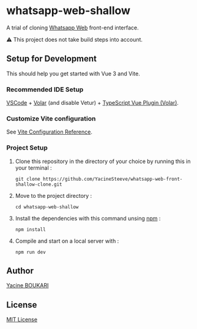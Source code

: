 # whatsapp-web-shallow

A trial of cloning [Whatsapp Web](https://web.whatsapp.com/) front-end interface.

&#9888;&#65039; This project does not take build steps into account. 


## Setup for Development

This should help you get started with Vue 3 and Vite.


### Recommended IDE Setup

[VSCode](https://code.visualstudio.com/) + [Volar](https://marketplace.visualstudio.com/items?itemName=Vue.volar) (and disable Vetur) + [TypeScript Vue Plugin (Volar)](https://marketplace.visualstudio.com/items?itemName=Vue.vscode-typescript-vue-plugin).

### Customize Vite configuration

See [Vite Configuration Reference](https://vitejs.dev/config/).

### Project Setup

1. Clone this repository in the directory of your choice by running this in your terminal :

    ```
    git clone https://github.com/YacineSteeve/whatsapp-web-front-shallow-clone.git
    ```

2. Move to the project directory :

    ```
    cd whatsapp-web-shallow
    ```

3. Install the dependencies with this command unsing [npm](https://docs.npmjs.com/downloading-and-installing-node-js-and-npm) :

    ```
    npm install
    ```

4. Compile and start on a local server with :

    ```
    npm run dev
    ```

## Author

[Yacine BOUKARI](https://github.com/YacineSteeve)

## License

[MIT License](https://github.com/YacineSteeve/whatsapp-web-front-shallow-clone/blob/main/LICENSE)
